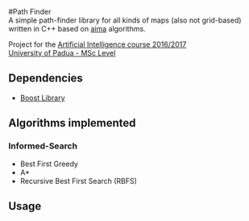 #Path Finder  
A simple path-finder library for all kinds of maps (also not grid-based) written in C++ based on [aima](http://aima.cs.berkeley.edu/) algorithms.    

Project for the  [Artificial Intelligence course 2016/2017](http://informatica.math.unipd.it/laureamagistrale/intelligenzaartificialeen.html)   
[University of Padua - MSc Level](http://informatica.math.unipd.it/laureamagistrale/indexen.html)    

## Dependencies

* [Boost Library](http://www.boost.org/)

## Algorithms implemented  

### Informed-Search

* Best First Greedy  
* A\* 
* Recursive Best First Search (RBFS) 

## Usage
